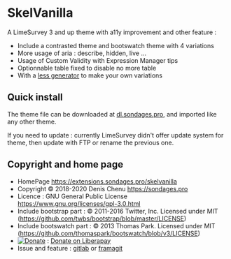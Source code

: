 # SkelVanilla

A LimeSurvey 3 and up theme with a11y improvement and other feature :

*  Include a contrasted theme and bootswatch theme with 4 variations
*  More usage of aria : describe, hidden, live …
*  Usage of Custom Validity with Expression Manager tips
*  Optionnable table fixed to disable no more table
*  With a [less generator](https://gitlab.com/SondagesPro/SurveyThemes/less-skelvanilla) to make your own variations

## Quick install

The theme file can be downloaded at [dl.sondages.pro](https://dl.sondages.pro/skelvanilla.zip), and imported like any other theme.

If you need to update : currently LimeSurvey didn't offer update system for theme, then update with FTP or rename the previous one.

## Copyright and home page

- HomePage <https://extensions.sondages.pro/skelvanilla>
- Copyright © 2018-2020 Denis Chenu <https://sondages.pro>
- Licence : GNU General Public License <https://www.gnu.org/licenses/gpl-3.0.html>
- Include bootstrap part : © 2011-2016 Twitter, Inc. Licensed under MIT (https://github.com/twbs/bootstrap/blob/master/LICENSE)
- Include bootswatch part : © 2013 Thomas Park. Licensed under MIT (https://github.com/thomaspark/bootswatch/blob/v3/LICENSE)
- [![Donate](https://liberapay.com/assets/widgets/donate.svg)](https://liberapay.com/SondagesPro/) : [Donate on Liberapay](https://liberapay.com/SondagesPro/)
- Issue and feature : [gitlab](https://gitlab.com/SondagesPro/SurveyThemes/skelvanilla/issues) or [framagit](https://framagit.org/SondagePro-LimeSurvey-plugin/skelvanilla/issues)
